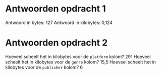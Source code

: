# Antwoorden opdracht 1

Antwoord in bytes:
127 
Antwoord in kilobytes:
0,124
# Antwoorden opdracht 2

Hoeveel scheelt het in kilobytes voor de `platform` kolom?
291
Hoeveel scheelt het in kilobytes voor de `genre` kolom?
15,5
Hoeveel scheelt het in kilobytes voor de `publisher` kolom?
6